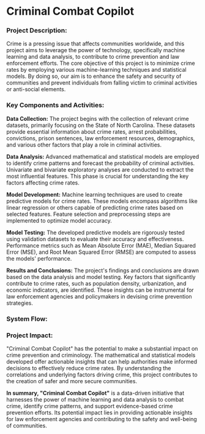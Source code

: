 # Criminal Combat Copilot

### Project Description:

Crime is a pressing issue that affects communities worldwide, and this project aims to leverage the power of technology, specifically machine learning and data analysis, to contribute to crime prevention and law enforcement efforts. The core objective of this project is to minimize crime rates by employing various machine-learning techniques and statistical models. By doing so, our aim is to enhance the safety and security of communities and prevent individuals from falling victim to criminal activities or anti-social elements.

### Key Components and Activities:

**Data Collection:** The project begins with the collection of relevant crime datasets, primarily focusing on the State of North Carolina. These datasets provide essential information about crime rates, arrest probabilities, convictions, prison sentences, law enforcement resources, demographics, and various other factors that play a role in criminal activities.

**Data Analysis:** Advanced mathematical and statistical models are employed to identify crime patterns and forecast the probability of criminal activities. Univariate and bivariate exploratory analyses are conducted to extract the most influential features. This phase is crucial for understanding the key factors affecting crime rates.

**Model Development:** Machine learning techniques are used to create predictive models for crime rates. These models encompass algorithms like linear regression or others capable of predicting crime rates based on selected features. Feature selection and preprocessing steps are implemented to optimize model accuracy.

**Model Testing:** The developed predictive models are rigorously tested using validation datasets to evaluate their accuracy and effectiveness. Performance metrics such as Mean Absolute Error (MAE), Median Squared Error (MSE), and Root Mean Squared Error (RMSE) are computed to assess the models' performance.

**Results and Conclusions:** The project's findings and conclusions are drawn based on the data analysis and model testing. Key factors that significantly contribute to crime rates, such as population density, urbanization, and economic indicators, are identified. These insights can be instrumental for law enforcement agencies and policymakers in devising crime prevention strategies.

### System Flow:

### Project Impact: 
 
"Criminal Combat Copilot" has the potential to make a substantial impact on crime prevention and criminology. The mathematical and statistical models developed offer actionable insights that can help authorities make informed decisions to effectively reduce crime rates. By understanding the correlations and underlying factors driving crime, this project contributes to the creation of safer and more secure communities.

**In summary, "Criminal Combat Copilot"** is a data-driven initiative that harnesses the power of machine learning and data analysis to combat crime, identify crime patterns, and support evidence-based crime prevention efforts. Its potential impact lies in providing actionable insights for law enforcement agencies and contributing to the safety and well-being of communities.

